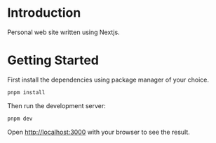 # Introduction

Personal web site written using Nextjs.

# Getting Started

First install the dependencies using package manager of your choice.

```bash
pnpm install
```
Then run the development server:

```bash
pnpm dev
```

Open [http://localhost:3000](http://localhost:3000) with your browser to see the result.
